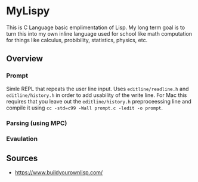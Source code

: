 # MyLispy
This is C Language basic emplimentation of Lisp. My long term goal is to turn this into my own inline language used for school like math computation for things like calculus, probibility, statistics, physics, etc.

## Overview
### Prompt 
Simle REPL that repeats the user line input. Uses `editline/readline.h` and `editline/history.h` in order to add usability of the write line. For Mac this requires that you leave out the `editline/history.h` preproceessing line and compile it using `cc -std=c99 -Wall prompt.c -ledit -o prompt`.
### Parsing (using MPC)

### Evaulation

## Sources
- https://www.buildyourownlisp.com/
